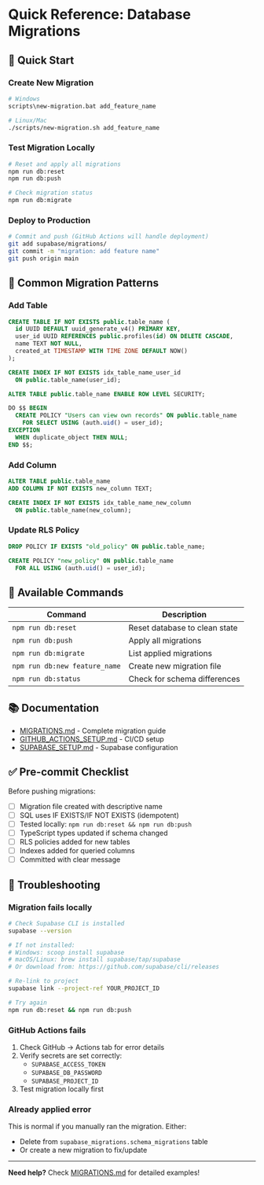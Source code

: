 # Quick Reference: Database Migrations

## 🚀 Quick Start

### Create New Migration

```bash
# Windows
scripts\new-migration.bat add_feature_name

# Linux/Mac
./scripts/new-migration.sh add_feature_name
```

### Test Migration Locally

```bash
# Reset and apply all migrations
npm run db:reset
npm run db:push

# Check migration status
npm run db:migrate
```

### Deploy to Production

```bash
# Commit and push (GitHub Actions will handle deployment)
git add supabase/migrations/
git commit -m "migration: add feature name"
git push origin main
```

## 📝 Common Migration Patterns

### Add Table

```sql
CREATE TABLE IF NOT EXISTS public.table_name (
  id UUID DEFAULT uuid_generate_v4() PRIMARY KEY,
  user_id UUID REFERENCES public.profiles(id) ON DELETE CASCADE,
  name TEXT NOT NULL,
  created_at TIMESTAMP WITH TIME ZONE DEFAULT NOW()
);

CREATE INDEX IF NOT EXISTS idx_table_name_user_id
  ON public.table_name(user_id);

ALTER TABLE public.table_name ENABLE ROW LEVEL SECURITY;

DO $$ BEGIN
  CREATE POLICY "Users can view own records" ON public.table_name
    FOR SELECT USING (auth.uid() = user_id);
EXCEPTION
  WHEN duplicate_object THEN NULL;
END $$;
```

### Add Column

```sql
ALTER TABLE public.table_name
ADD COLUMN IF NOT EXISTS new_column TEXT;

CREATE INDEX IF NOT EXISTS idx_table_name_new_column
  ON public.table_name(new_column);
```

### Update RLS Policy

```sql
DROP POLICY IF EXISTS "old_policy" ON public.table_name;

CREATE POLICY "new_policy" ON public.table_name
  FOR ALL USING (auth.uid() = user_id);
```

## 🔧 Available Commands

| Command                       | Description                   |
| ----------------------------- | ----------------------------- |
| `npm run db:reset`            | Reset database to clean state |
| `npm run db:push`             | Apply all migrations          |
| `npm run db:migrate`          | List applied migrations       |
| `npm run db:new feature_name` | Create new migration file     |
| `npm run db:status`           | Check for schema differences  |

## 📚 Documentation

- [MIGRATIONS.md](./MIGRATIONS.md) - Complete migration guide
- [GITHUB_ACTIONS_SETUP.md](./GITHUB_ACTIONS_SETUP.md) - CI/CD setup
- [SUPABASE_SETUP.md](./SUPABASE_SETUP.md) - Supabase configuration

## ✅ Pre-commit Checklist

Before pushing migrations:

- [ ] Migration file created with descriptive name
- [ ] SQL uses IF EXISTS/IF NOT EXISTS (idempotent)
- [ ] Tested locally: `npm run db:reset && npm run db:push`
- [ ] TypeScript types updated if schema changed
- [ ] RLS policies added for new tables
- [ ] Indexes added for queried columns
- [ ] Committed with clear message

## 🐛 Troubleshooting

### Migration fails locally

```bash
# Check Supabase CLI is installed
supabase --version

# If not installed:
# Windows: scoop install supabase
# macOS/Linux: brew install supabase/tap/supabase
# Or download from: https://github.com/supabase/cli/releases

# Re-link to project
supabase link --project-ref YOUR_PROJECT_ID

# Try again
npm run db:reset && npm run db:push
```

### GitHub Actions fails

1. Check GitHub → Actions tab for error details
2. Verify secrets are set correctly:
   - `SUPABASE_ACCESS_TOKEN`
   - `SUPABASE_DB_PASSWORD`
   - `SUPABASE_PROJECT_ID`
3. Test migration locally first

### Already applied error

This is normal if you manually ran the migration. Either:

- Delete from `supabase_migrations.schema_migrations` table
- Or create a new migration to fix/update

---

**Need help?** Check [MIGRATIONS.md](./MIGRATIONS.md) for detailed examples!
